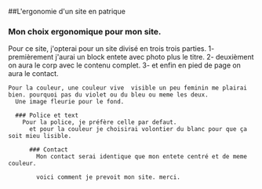 ##L'ergonomie d'un site en patrique
### Mon choix ergonomique pour mon site.

  Pour ce site, j'opterai pour un site divisé en trois trois parties.
  1- premièrement j'aurai un block entete avec photo plus le titre.  2- deuxièment on aura le corp avec le contenu complet.  3- et enfin en pied de page on aura le contact.
  
    Pour la couleur, une couleur vive  visible un peu feminin me plairai bien. pourquoi pas du violet ou du bleu ou meme les deux.
	  Une image fleurie pour le fond.
	  
	  ### Police et text
	    Pour la police, je préfère celle par defaut.
		  et pour la couleur je choisirai volontier du blanc pour que ça soit mieu lisible.
		  
		  ### Contact
		    Mon contact serai identique que mon entete centré et de meme couleur.
			
			voici comment je prevoit mon site. merci.